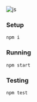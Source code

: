 ![js](https://github.com/levymetal/toy-robot-simulator/workflows/javascript/badge.svg?branch=master)

### Setup

`npm i`

### Running

`npm start`

### Testing

`npm test`
